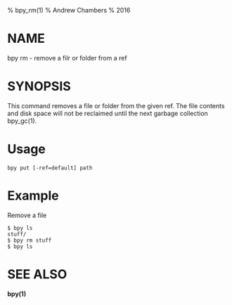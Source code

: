 % bpy_rm(1)
% Andrew Chambers
% 2016

# NAME

bpy rm - remove a filr or folder from a ref

# SYNOPSIS

This command removes a file or folder from the given ref. The file contents and disk space
will not be reclaimed until the next garbage collection bpy_gc(1).

# Usage

```bpy put [-ref=default] path```

# Example

Remove a file

```
$ bpy ls
stuff/
$ bpy rm stuff
$ bpy ls
```

# SEE ALSO

**bpy(1)**
